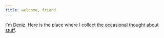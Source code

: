 ```yaml
---
title: welcome, friend.
---
```


I'm [Deniz](https://github.com/ledeniz). Here is the place  where I collect [the occasional thought about stuff](https://ledeniz.github.io/blog/about.html).
